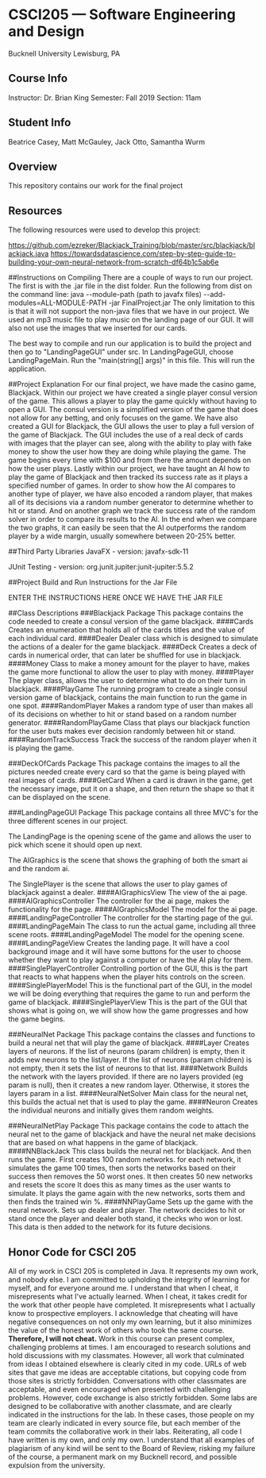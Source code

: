 # CSCI205 — Software Engineering and Design
Bucknell University
Lewisburg, PA

## Course Info
Instructor: Dr. Brian King
Semester: Fall 2019
Section: 11am

## Student Info
Beatrice Casey,
Matt McGauley,
Jack Otto,
Samantha Wurm

## Overview
This repository contains our work for the final project

## Resources
The following resources were used to develop this project:

https://github.com/ezreker/Blackjack_Training/blob/master/src/blackjack/blackjack.java
https://towardsdatascience.com/step-by-step-guide-to-building-your-own-neural-network-from-scratch-df64b1c5ab6e

##Instructions on Compiling
There are a couple of ways to run our project.
The first is with the .jar file in the dist folder. Run the following from dist on the command line:
 java --module-path (path to javafx files) --add-modules=ALL-MODULE-PATH -jar FinalProject.jar
The only limitation to this is that it will not support the non-java files that we have in our project. We used an mp3 music 
file to play music on the landing page of our GUI. It will also not use the images that we inserted for our cards.

The best way to compile and run our application is to build the project and then go to "LandingPageGUI" under src. In LandingPageGUI,
choose LandingPageMain. Run the "main(string[] args)" in this file. This will run the application.


##Project Explanation
For our final project, we have made the casino game, Blackjack. Within our project we have created
a single player consul version of the game. This allows a player to play the game quickly without having to open a GUI.
The consul version is a simplified version of the game that does not allow for any betting, and only focuses on the 
game. We have also created a GUI for Blackjack, the GUI allows the user to play a full version of the game
of Blackjack. The GUI includes the use of a real deck of cards with images that the player can see, along with
the ability to play with fake money to show the user how they are doing while playing the game. The game begins
every time with $100 and from there the amount depends on how the user plays. Lastly within our project,
we have taught an AI how to play the game of Blackjack and then tracked its success rate as it plays a 
specified number of games. In order to show how the AI compares to another type of player, we have also encoded a random
player, that makes all of its decisions via a random number generator to determine whether to hit or stand.
And on another graph we track the success rate of the random solver in order to compare its results to the AI.
In the end when we compare the two graphs, it can easily be seen that the AI outperforms the random player by a wide 
margin, usually somewhere between 20-25% better.

##Third Party Libraries
JavaFX - version: javafx-sdk-11

JUnit Testing - version: org.junit.jupiter:junit-jupiter:5.5.2

##Project Build and Run Instructions for the Jar File

ENTER THE INSTRUCTIONS HERE ONCE WE HAVE THE JAR FILE 

##Class Descriptions
###Blackjack Package
This package contains the code needed to create a consul version of the game blackjack.
####Cards
Creates an enumeration that holds all of the cards titles and the value of each individual card.
####Dealer
Dealer class which is designed to simulate the actions of a dealer for the game blackjack.
####Deck
Creates a deck of cards in numerical order, that can later be shuffled for use in blackjack.
####Money
Class to make a money amount for the player to have, makes the game more functional to allow the user to play with money.
####Player
The player class, allows the user to determine what to do on their turn in blackjack.
####PlayGame
The running program to create a single consul version game of blackjack, contains the main function
to run the game in one spot.
####RandomPlayer
Makes a random type of user than makes all of its decisions on whether to hit or stand based on a random number generator.
####RandomPlayGame
Class that plays our blackjack function for the user buts makes ever decision randomly between hit or stand.
####RandomTrackSuccess
Track the success of the random player when it is playing the game.

###DeckOfCards Package
This package contains the images to all the pictures needed create every card so that the game 
is being played with real images of cards.
####GetCard
When a card is drawn in the game, get the necessary image, put it on a shape, 
and then return the shape so that it can be displayed on the scene.

###LandingPageGUI Package
This package contains all three MVC's for the three different scenes in our project.

The LandingPage is the opening scene of the game and allows the user to pick which scene it should open up next.

The AIGraphics is the scene that shows the graphing of both the smart ai and the random ai.

The SinglePlayer is the scene that allows the user to play games of blackjack against a dealer.
####AIGraphicsView
The view of the ai page.
####AIGraphicsController
The controller for the ai page, makes the functionality for the page.
####AIGraphicsModel
The model for the ai page.
####LandingPageController
The controller for the starting page of the gui.
####LandingPageMain
The class to run the actual game, including all three scene roots.
####LandingPageModel
The model for the opening scene.
####LandingPageView
Creates the landing page. It will have a cool background image and it will have
some buttons for the user to choose whether they want to play against a computer or
have the AI play for them.
####SinglePlayerController
Controlling portion of the GUI, this is the part that reacts to what happens when the player hits controls on the screen.
####SinglePlayerModel
This is the functional part of the GUI, in the model we will be doing everything that requires the game to run and perform the game of blackjack.
####SinglePlayerView
This is the part of the GUI that shows what is going on, we will show how the game progresses and how the game begins.

###NeuralNet Package
This package contains the classes and functions to build a neural net that will play the game of blackjack.
####Layer
Creates layers of neurons. If the list of neurons (param children) is empty, then it adds new neurons to the
list/layer. If the list of neurons (param children) is not empty, then it sets the list of neurons to that
list.
####Network
Builds the network with the layers provided. If there are no layers provided (eg param is null), then it
creates a new random layer. Otherwise, it stores the layers param in a list.
####NeuralNetSolver
Main class for the neural net, this builds the actual net that is used to play the game.
####Neuron
Creates the individual neurons and initially gives them random weights.

###NeuralNetPlay Package
This package contains the code to attach the neural net to the game of blackjack and have the
neural net make decisions that are based on what happens in the game of blackjack.
####NNBlackJack
This class builds the neural net for blackjack. And then runs the game. 
First creates 100 random networks. for each network, it simulates the game 100 times, then sorts the
networks based on their success then removes the 50 worst ones. It then creates 50 new networks and resets the score
It does this as many times as the user wants to simulate. It plays the game again with the new networks, sorts them
and then finds the trained win %.
####NNPlayGame
Sets up the game with the neural network. 
Sets up dealer and player. The network decides to hit or stand once the player and dealer both stand, it checks
who won or lost. This data is then added to the network for its future decisions.

## Honor Code for CSCI 205
All of my work in CSCI 205 is completed in Java. It represents my own work, and nobody else. I am committed to upholding the integrity of learning for myself, and for everyone around me. I understand that when I cheat, it misrepresents what I've actually learned. When I cheat, it takes credit for the work that other people have completed. It misrepresents what I actually know to prospective employers. I acknowledge that cheating will have negative consequences on not only my own learning, but it also minimizes the value of the honest work of others who took the same course.
**Therefore, I will not cheat.**
Work in this course can present complex, challenging problems at times. I am encouraged to research solutions and hold discussions with my classmates. However, all work that culminated from ideas I obtained elsewhere is clearly cited in my code. URLs of web sites that gave me ideas are acceptable citations, but copying code from those sites is strictly forbidden. Conversations with other classmates are acceptable, and even encouraged when presented with challenging problems. However, code exchange is also strictly forbidden. Some labs are designed to be collaborative with another classmate, and are clearly indicated in the instructions for the lab. In these cases, those people on my team are clearly indicated in every source file, but each member of the team commits the collaborative work in their labs. Reiterating, all code I have written is my own, and only my own. I understand that all examples of plagiarism of any kind will be sent to the Board of Review, risking my failure of the course, a permanent mark on my Bucknell record, and possible expulsion from the university.
